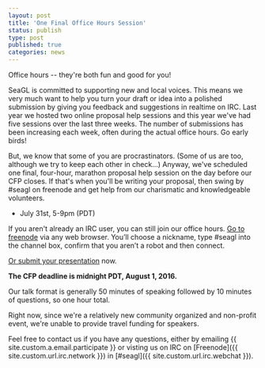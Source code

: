 ```yaml
---
layout: post
title: 'One Final Office Hours Session'
status: publish
type: post
published: true
categories: news
---
```


Office hours -- they're both fun and good for you!

SeaGL is committed to supporting new and local voices. This means we very much want to help you turn your draft or idea into a polished submission by giving you feedback and suggestions in realtime on IRC. Last year we hosted two online proposal help sessions and this year we've had five sessions over the last three weeks. The number of submissions has been increasing each week, often during the actual office hours. Go early birds!

But, we know that some of you are procrastinators. (Some of us are too, although we try to keep each other in check...) Anyway, we've scheduled one final, four-hour, marathon proposal help session on the day before our CFP closes. If that's when you'll be writing your proposal, then swing by #seagl on freenode and get help from our charismatic and knowledgeable volunteers.

* July 31st, 5-9pm (PDT)

If you aren't already an IRC user, you can still join our office hours. [Go to freenode](https://webchat.freenode.net/) via any web browser. You’ll choose a nickname, type #seagl into the channel box, confirm that you aren’t a robot and then connect.

[Or submit your presentation](https://osem.seagl.org/conference/seagl2016/program/proposal/new) now.

**The CFP deadline is midnight PDT, August 1, 2016.**

Our talk format is generally 50 minutes of speaking followed by 10 minutes of questions, so one hour total.

Right now, since we're a relatively new community organized and non-profit event, we're unable to provide travel funding for speakers.


Feel free to contact us if you have any questions, either by
emailing {{ site.custom.a.email.participate }}
or visting us on IRC on
[Freenode]({{ site.custom.url.irc.network }}) in
[#seagl]({{ site.custom.url.irc.webchat }}).
